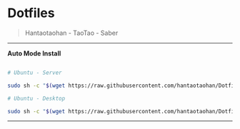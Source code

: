 # Dotfiles

> Hantaotaohan - TaoTao - Saber

----

**Auto Mode Install**

```bash

# Ubuntu - Server

sudo sh -c "$(wget https://raw.githubusercontent.com/hantaotaohan/Dotfiles/master/install/run_server.sh -O -)"

# Ubuntu - Desktop

sudo sh -c "$(wget https://raw.githubusercontent.com/hantaotaohan/Dotfiles/master/install/run_desktop.sh -O -)"

```

----
